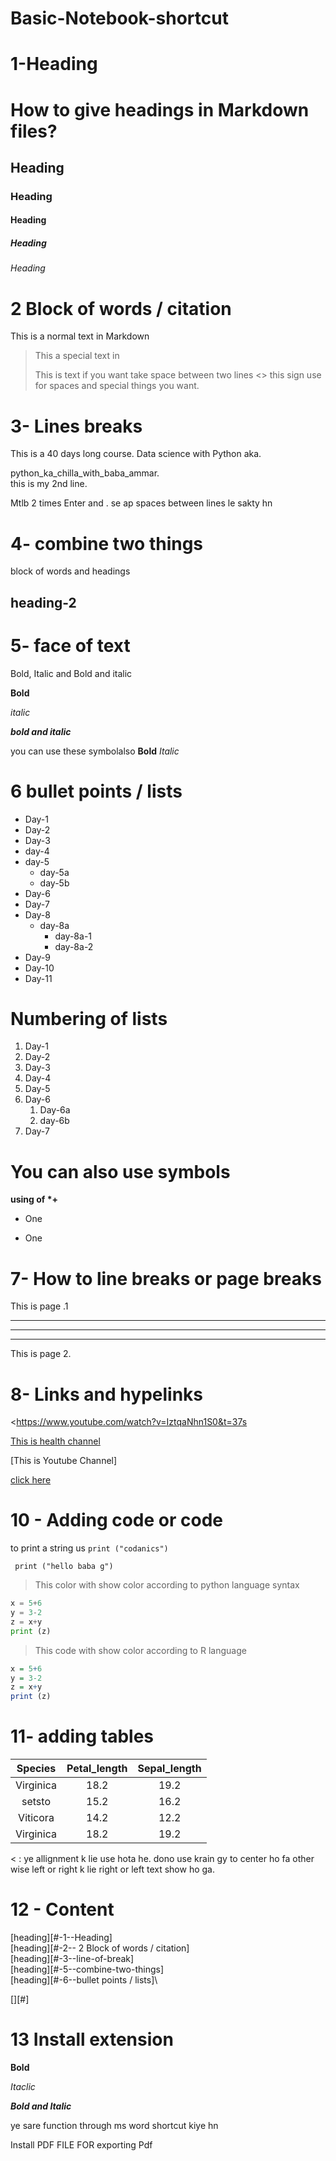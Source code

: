 # Basic-Notebook-shortcut
# 1-Heading
# How to give headings in Markdown files? 
## Heading
### Heading
#### Heading
##### Heading
###### Heading


# 2 Block of words / citation

This is a normal text in Markdown
>This a special text in 
>
>This is text if you want take space between two lines 
<> this sign use for spaces and special things you want. 

# 3- Lines breaks

This is a 40 days long course.
Data science with Python aka.

python_ka_chilla_with_baba_ammar.\
 this is my 2nd line. 

 Mtlb 2 times Enter and \. se ap spaces between lines le sakty hn

# 4- combine two things
block of words and headings

## heading-2

# 5- face of text
Bold, Italic and Bold and italic

**Bold**

*italic*

***bold and italic***

you can use these symbolalso
__Bold__
_Italic_


# 6 bullet points / lists

- Day-1
- Day-2
- Day-3
- day-4
- day-5
  - day-5a
  - day-5b
- Day-6
- Day-7
- Day-8
  - day-8a
    - day-8a-1
    - day-8a-2
- Day-9
- Day-10
- Day-11

# Numbering of lists
1. Day-1
2. Day-2
3. Day-3
4. Day-4
5. Day-5
6. Day-6
   1. Day-6a
   2. day-6b
7. Day-7

# You can also use symbols

__using of *+__ 

* One
+ One 

# 7- How to line breaks or page breaks

This is page .1

---
___
***

This is page 2.

# 8- Links and hypelinks

<https://www.youtube.com/watch?v=IztqaNhn1S0&t=37s

[This is health channel](https://www.youtube.com/watch?v=IztqaNhn1S0&t=37s)

[This is Youtube Channel]

[click here](healthhub.png)

# 10 - Adding code or code 
to print a string us `print ("codanics")`

```
 print ("hello baba g")
```
> This color with show color according to python language syntax
```python
x = 5+6
y = 3-2
z = x+y
print (z)
```

> This code with show color according to R language
``` r
x = 5+6
y = 3-2
z = x+y
print (z)
```
# 11- adding tables
| Species | Petal_length | Sepal_length| 
|:------:|:------:|:------:|
|Virginica| 18.2 | 19.2|
|setsto| 15.2 | 16.2|
|Viticora| 14.2 | 12.2|
|Virginica| 18.2 | 19.2|


< : ye allignment k lie use hota he.
dono use krain gy to center ho fa other wise left or right k lie right or left text show ho ga.

# 12 - Content
 
[heading][#-1--Heading]\
[heading][#-2-- 2 Block of words / citation]\
[heading][#-3--line-of-break]\
[heading][#-5--combine-two-things]\
[heading][#-6--bullet points / lists]\

[][#]


# 13 Install extension

**Bold**

_Itaclic_

_**Bold and Italic**_


ye sare function through ms word shortcut kiye hn

Install PDF FILE FOR exporting Pdf 
